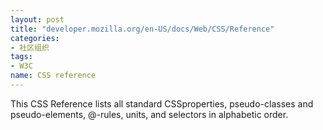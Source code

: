 ```yaml
---
layout: post
title: "developer.mozilla.org/en-US/docs/Web/CSS/Reference"
categories: 
- 社区组织
tags: 
- W3C
name: CSS reference
---
```


This CSS Reference lists all standard CSS<!--break-->properties, pseudo-classes and pseudo-elements, @-rules, units, and selectors in alphabetic order.